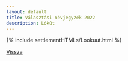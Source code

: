 ```yaml
---
layout: default
title: Választási névjegyzék 2022
description: Lókút
---
```


{% include settlementHTMLs/Lookuut.html %}

[Vissza](./)